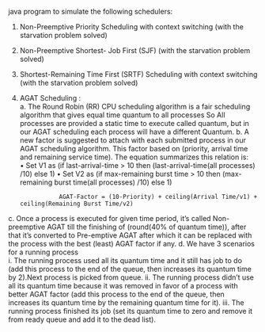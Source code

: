 java program to simulate the following schedulers: 
1. Non-Preemptive   Priority Scheduling with context switching (with the starvation problem solved) 
2. Non-Preemptive  Shortest- Job  First (SJF) (with the starvation problem solved)
3. Shortest-Remaining Time First (SRTF)  Scheduling with context switching (with the starvation 
problem solved)  
4. AGAT Scheduling :  
a. The Round Robin (RR) CPU scheduling algorithm is a fair scheduling algorithm that gives equal time 
quantum to all processes  So All processes are provided a static time to execute called quantum, but in our 
AGAT scheduling each process will have a different Quantum. 
b. A new factor is suggested to attach with each submitted process in our AGAT scheduling algorithm. 
This factor based on (priority, arrival time and remaining service time). The equation summarizes this 
relation is:  
• Set V1 as (if last-arrival-time > 10 then (last-arrival-time(all processes) /10) else 1) 
• Set V2 as (if max-remaining burst time > 10 then (max-remaining burst time(all processes) /10) else 1) 
                  
                  AGAT-Factor = (10-Priority) + ceiling(Arrival Time/v1) + ceiling(Remaining Burst Time/v2)  
 
c. Once a process is executed for given time period, it’s called Non-preemptive AGAT till the finishing of 
(round(40% of quantum time)), after that it’s converted to Pre-emptive AGAT after which it can be 
replaced with the process with the best (least) AGAT factor if any. 
d. We have 3 scenarios for a running process  
i. The running process used all its quantum time and it still has job to do (add this process to the end of the queue, then increases its quantum time by 2).Next process is picked from queue. 
ii. The running process didn’t use all its quantum time because it was removed in favor of a process with better AGAT factor (add this process to the end of the queue, then increases its quantum time by the remaining quantum time for it). 
iii. The running process finished its job (set its quantum time to zero and remove it from ready queue and add it to the dead list).
